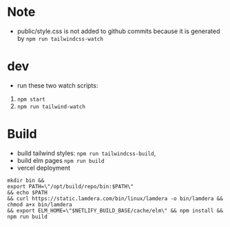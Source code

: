 # Note
- public/style.css is not added to github commits because it is generated by `npm run tailwindcss-watch` 

# dev 
- run these two watch scripts: 
1. `npm start`
2. `npm run tailwind-watch`

# Build
- build tailwind styles: `npm run tailwindcss-build`, 
- build elm pages `npm run build` 
- vercel deployment

```
mkdir bin && 
export PATH=\"/opt/build/repo/bin:$PATH\" 
&& echo $PATH 
&& curl https://static.lamdera.com/bin/linux/lamdera -o bin/lamdera && chmod a+x bin/lamdera 
&& export ELM_HOME=\"$NETLIFY_BUILD_BASE/cache/elm\" && npm install && npm run build
```
